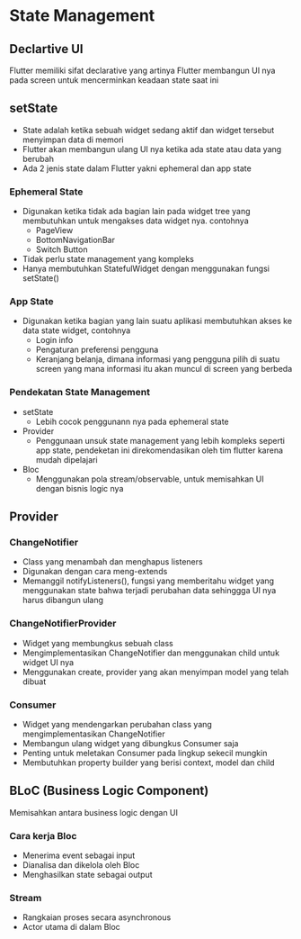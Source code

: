 # State Management

## Declartive UI

Flutter memiliki sifat declarative yang artinya Flutter membangun UI nya pada screen untuk mencerminkan keadaan state saat ini

## setState

- State adalah ketika sebuah widget sedang aktif dan widget tersebut menyimpan data di memori
- Flutter akan membangun ulang UI nya ketika ada state atau data yang berubah
- Ada 2 jenis state dalam Flutter yakni ephemeral dan app state

### Ephemeral State

- Digunakan ketika tidak ada bagian lain pada widget tree yang membutuhkan untuk mengakses data widget nya. contohnya
  - PageView
  - BottomNavigationBar
  - Switch Button
- Tidak perlu state management yang kompleks
- Hanya membutuhkan StatefulWidget dengan menggunakan fungsi setState()

### App State

- Digunakan ketika bagian yang lain suatu aplikasi membutuhkan akses ke data state widget, contohnya
  - Login info
  - Pengaturan preferensi pengguna
  - Keranjang belanja, dimana informasi yang pengguna pilih di suatu screen yang mana informasi itu akan muncul di screen yang berbeda

### Pendekatan State Management

- setState
  - Lebih cocok penggunann nya pada ephemeral state
- Provider
  - Penggunaan unsuk state management yang lebih kompleks seperti app state, pendeketan ini direkomendasikan oleh tim flutter karena mudah dipelajari
- Bloc
  - Menggunakan pola stream/observable, untuk memisahkan UI dengan bisnis logic nya
  
## Provider

### ChangeNotifier

- Class yang menambah dan menghapus listeners
- Digunakan dengan cara meng-extends
- Memanggil notifyListeners(), fungsi yang memberitahu widget yang menggunakan state bahwa terjadi perubahan data sehinggga UI nya harus dibangun ulang

### ChangeNotifierProvider

- Widget yang membungkus sebuah class
- Mengimplementasikan ChangeNotifier dan menggunakan child untuk widget UI nya
- Menggunakan create, provider yang akan menyimpan model yang telah dibuat

### Consumer

- Widget yang mendengarkan perubahan class yang mengimplementasikan ChangeNotifier
- Membangun ulang widget yang dibungkus Consumer saja
- Penting untuk meletakan Consumer pada lingkup sekecil mungkin
- Membutuhkan property builder yang berisi context, model dan child

## BLoC (Business Logic Component)

Memisahkan antara business logic dengan UI

### Cara kerja Bloc

- Menerima event sebagai input
- Dianalisa dan dikelola oleh Bloc
- Menghasilkan state sebagai output

### Stream

- Rangkaian proses secara asynchronous
- Actor utama di dalam Bloc
